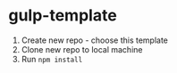 # gulp-template

1. Create new repo - choose this template
2. Clone new repo to local machine
3. Run ```npm install```